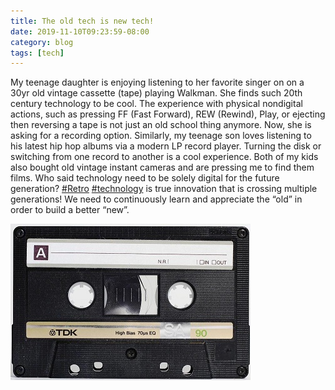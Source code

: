 ```yaml
---
title: The old tech is new tech!
date: 2019-11-10T09:23:59-08:00
category: blog
tags: [tech]
---
```


My teenage daughter is enjoying listening to her favorite singer on on a 30yr old vintage cassette (tape) playing Walkman. She finds such 20th century technology to be cool. The experience with physical nondigital actions, such as pressing FF (Fast Forward), REW (Rewind), Play, or ejecting then reversing a tape is not just an old school thing anymore. Now, she is asking for a recording option. Similarly, my teenage son loves listening to his latest hip hop albums via a modern LP record player. Turning the disk or switching from one record to another is a cool experience. Both of my kids also bought old vintage instant cameras and are pressing me to find them films. Who said technology need to be solely digital for the future generation? [#Retro](https://www.linkedin.com/feed/hashtag/?highlightedUpdateUrns=urn%3Ali%3Aactivity%3A6595281825810178048&keywords=%23Retro&originTrackingId=iu%2Bbd4cA16S2iXbUs4s5lQ%3D%3D) [#technology](https://www.linkedin.com/feed/hashtag/?highlightedUpdateUrns=urn%3Ali%3Aactivity%3A6595281825810178048&keywords=%23technology&originTrackingId=iu%2Bbd4cA16S2iXbUs4s5lQ%3D%3D) is true innovation that is crossing multiple generations! We need to continuously learn and appreciate the “old” in order to build a better “new”.

![image1](/assets/images/events/E9A7D46D-A0DC-46C7-8E5E-CB7098AEC959.jpeg)
